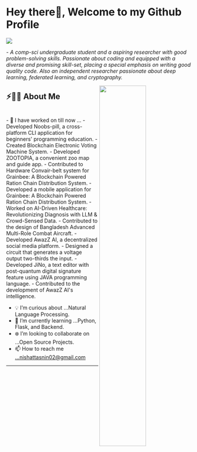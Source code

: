# Hey there👋, Welcome to my Github Profile

<img src="https://readme-typing-svg.herokuapp.com?font=Architects+Daughter&color=500b92&size=25&center=false&lines=hey!+its+Nishat+Tasnin;ML+Engineer+web+developer...;Independent+Researcher...;Backend+Engineer+Data+Specialist...;.."/>

 <p>- <i>A comp-sci undergraduate student and a aspiring researcher with good problem-solving skills. Passionate about coding and equipped with a diverse and promising skill-set, placing a special emphasis on writing good quality code. Also an independent researcher passionate about deep learning, federated learning, and cryptography.</i></p>

<img src="https://user-images.githubusercontent.com/89788120/167628634-549d2bdd-609e-4275-85af-1e1974da64ca.gif" width="50%" align="right" />

## ⚡🙋‍♂️ About Me

</br>
- 🔧 I have worked on till now ...
  - Developed Noobs-pill, a cross-platform CLI application for beginners' programming education.
  - Created Blockchain Electronic Voting Machine System.
  - Developed ZOOTOPIA, a convenient zoo map and guide app.
  - Contributed to Hardware Convair-belt system for Grainbee: A Blockchain Powered Ration Chain Distribution System.
  - Developed a mobile application for Grainbee: A Blockchain Powered Ration Chain Distribution System.
  - Worked on AI-Driven Healthcare: Revolutionizing Diagnosis with LLM & Crowd-Sensed Data.
  - Contributed to the design of Bangladesh Advanced Multi-Role Combat Aircraft.
  - Developed AwazZ AI, a decentralized social media platform.
  - Designed a circuit that generates a voltage output two-thirds the input.
  - Developed JiNo, a text editor with post-quantum digital signature feature using JAVA programming language.
  - Contributed to the development of AwazZ AI's intelligence.

- 💡 I’m curious about ...Natural Language Processing.
- 📖 I’m currently learning ...Python, Flask, and Backend.
- ❄️ I’m looking to collaborate on ...Open Source Projects.
- 📫 How to reach me ...nishattasnin02@gmail.com

<hr>
